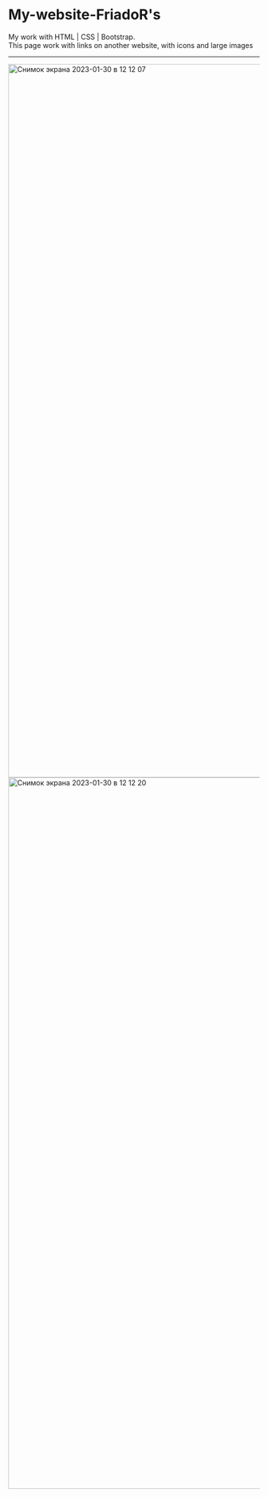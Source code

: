 # My-website-FriadoR's                                
My work with HTML | CSS | Bootstrap.                          
This page work with links on another website, with icons and large images 
_________________________________________________________________________
<img width="1429" alt="Снимок экрана 2023-01-30 в 12 12 07" src="https://user-images.githubusercontent.com/103481753/215435168-1575f7bf-526e-484c-9a75-50f53e53aeef.png"><img width="1425" alt="Снимок экрана 2023-01-30 в 12 12 20" src="https://user-images.githubusercontent.com/103481753/215435215-8671186b-2a1b-411a-ae1a-929f3adbc838.png">



